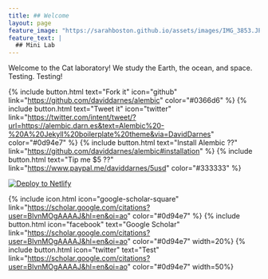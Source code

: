 ```yaml
---
title: ## Welcome
layout: page
feature_image: "https://sarahboston.github.io/assets/images/IMG_3853.JPG"
feature_text: |
  ## Mini Lab
---
```


Welcome to the Cat laboratory! We study the Earth, the ocean, and space. Testing. Testing!

{% include button.html text="Fork it" icon="github" link="https://github.com/daviddarnes/alembic" color="#0366d6" %} {% include button.html text="Tweet it" icon="twitter" link="https://twitter.com/intent/tweet/?url=https://alembic.darn.es&text=Alembic%20-%20A%20Jekyll%20boilerplate%20theme&via=DavidDarnes" color="#0d94e7" %} {% include button.html text="Install Alembic ??" link="https://github.com/daviddarnes/alembic#installation" %} {% include button.html text="Tip me $5 ??" link="https://www.paypal.me/daviddarnes/5usd" color="#333333" %}

<a href="https://app.netlify.com/start/deploy?repository=https://github.com/daviddarnes/alembic-kit" style="background: none"><img src="https://www.sarahboston.github.io/assets/fonts/academicons_gs.svg" alt="Deploy to Netlify"></a>

{% include icon.html icon="google-scholar-square" link="https://scholar.google.com/citations?user=BlvnMOgAAAAJ&hl=en&oi=ao" color="#0d94e7" %}
{% include button.html icon="facebook" text="Google Scholar" link="https://scholar.google.com/citations?user=BlvnMOgAAAAJ&hl=en&oi=ao" color="#0d94e7" width=20%}
{% include button.html icon="twitter" text="Test" link="https://scholar.google.com/citations?user=BlvnMOgAAAAJ&hl=en&oi=ao" color="#0d94e7" width=50%}